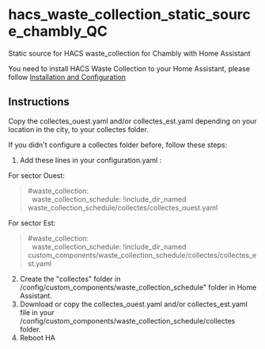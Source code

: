 # hacs_waste_collection_static_source_chambly_QC
Static source for HACS waste_collection for Chambly with Home Assistant

You need to install HACS Waste Collection to your Home Assistant, please follow [Installation and Configuration](https://github.com/mampfes/hacs_waste_collection_schedule?tab=readme-ov-file#installation-and-configuration)

## Instructions

Copy the collectes_ouest.yaml and/or collectes_est.yaml depending on your location in the city, to your collectes folder.

If you didn't configure a collectes folder before, follow these steps:

1. Add these lines in your configuration.yaml :

For sector Ouest:
> #waste_collection: <BR>
> &nbsp;&nbsp;waste_collection_schedule: !include_dir_named waste_collection_schedule/collectes/collectes_ouest.yaml

For sector Est:
> #waste_collection: <BR>
> &nbsp;&nbsp;waste_collection_schedule: !include_dir_named custom_components/waste_collection_schedule/collectes/collectes_est.yaml


2. Create the "collectes" folder in /config/custom_components/waste_collection_schedule" folder in Home Assistant.
3. Download or copy the collectes_ouest.yaml and/or collectes_est.yaml file in your /config/custom_components/waste_collection_schedule/collectes folder.
4. Reboot HA
